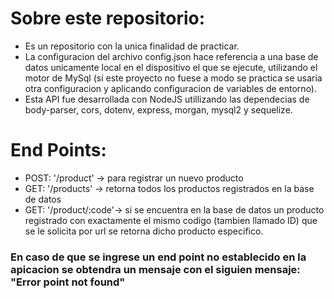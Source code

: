 # Sobre este repositorio:

- Es un repositorio con la unica finalidad de practicar.
- La configuracion del archivo config.json hace referencia a una base de datos unicamente local en el dispositivo el que se ejecute, utilizando el motor de MySql (si este proyecto no fuese a modo se practica se usaria otra configuracion y aplicando configuracion de variables de entorno).
- Esta API fue desarrollada con NodeJS utillizando las dependecias de body-parser, cors, dotenv, express, morgan, mysql2 y sequelize.

# End Points:
- POST: '/product' -> para registrar un nuevo producto
- GET:  '/products' -> retorna todos los productos registrados en la base de datos
- GET:  '/product/:code'-> si se encuentra en la base de datos un producto registrado con exactamente el mismo codigo (tambien llamado ID) que se le solicita por url se retorna dicho producto especifico.

### En caso de que se ingrese un end point no establecido en la apicacion se obtendra un mensaje con el siguien mensaje:  "Error point not found"
